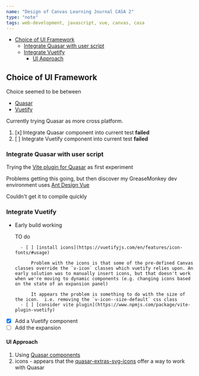 ```yaml
---
name: "Design of Canvas Learning Journal CASA 2"
type: "note"
tags: web-development, javascript, vue, canvas, casa
---
```




- [Choice of UI Framework](#choice-of-ui-framework)
  - [Integrate Quasar with user script](#integrate-quasar-with-user-script)
  - [Integrate Vuetify](#integrate-vuetify)
    - [UI Approach](#ui-approach)

## Choice of UI Framework

Choice seemed to be between 

- [Quasar](https://quasar.dev/)
- [Vuetify](https://vuetifyjs.com/en/)

Currently trying Quasar as more cross platform.

1. [x] Integrate Quasar component into current test **failed**
1. [ ] Integrate Vuetify component into current test **failed**

### Integrate Quasar with user script

Trying the [Vite plugin for Quasar](https://quasar.dev/start/vite-plugin) as first experiment

Problems getting this going, but then discover my GreaseMonkey dev environment uses [Ant Design Vue](https://antdv.com/docs/vue/introduce)

Couldn't get it to compile quickly

### Integrate Vuetify

- Early build working

    TO do 

        - [ ] [install icons](https://vuetifyjs.com/en/features/icon-fonts/#usage)

            Problem with the icons is that some of the pre-defined Canvas classes override the `v-icon` classes which vuetify relies upon. An early solution was to manually insert icons, but that doesn't work when we're moving to dynamic components (e.g. changing icons based on the state of an expansion panel)

            It appears the problem is something to do with the size of the icon.  i.e. removing the `v-icon--size-default` css class 
        - [ ] [consider vite plugin](https://www.npmjs.com/package/vite-plugin-vuetify)
- [X] Add a Vuetify component
- [ ] Add the expansion

#### UI Approach

1. Using [Quasar components](https://quasar.dev/vue-components)
2. icons - appears that the [quasar-extras-svg-icons](https://quasar-extras-svg-icons.netlify.app/all-about-quasar-extras-svg-icons/icon-finder) offer a way to work with Quasar

